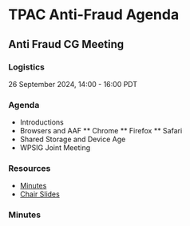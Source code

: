 # TPAC Anti-Fraud Agenda

## Anti Fraud CG Meeting

### Logistics

26 September 2024, 14:00 - 16:00 PDT

### Agenda

* Introductions
* Browsers and AAF
** Chrome
** Firefox
** Safari
* Shared Storage and Device Age
* WPSIG Joint Meeting

### Resources

* [Minutes](https://docs.google.com/document/d/1giHwi1RI5fX6KBl5qMOKtOg7gj3e26Po0V-phr2bqos/edit)
* [Chair Slides](https://docs.google.com/presentation/d/1LqSkMQInU7tHh1o3K8092sBvjDJPFAtESLTmnDUb0lU/edit?usp=sharing)

### Minutes
